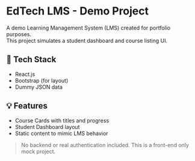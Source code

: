 # EdTech LMS - Demo Project

A demo Learning Management System (LMS) created for portfolio purposes.  
This project simulates a student dashboard and course listing UI.

## 🔧 Tech Stack
- React.js
- Bootstrap (for layout)
- Dummy JSON data

## 💡 Features
- Course Cards with titles and progress
- Student Dashboard layout
- Static content to mimic LMS behavior

> No backend or real authentication included. This is a front-end only mock project.
